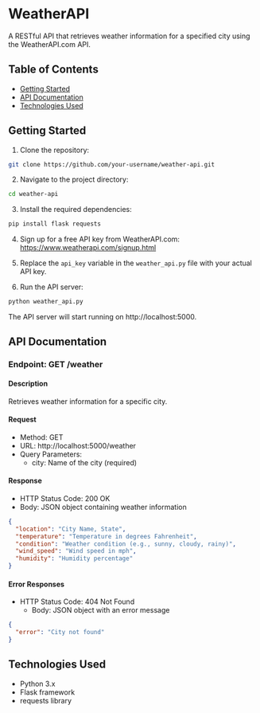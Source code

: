 # WeatherAPI

A RESTful API that retrieves weather information for a specified city using the WeatherAPI.com API.

## Table of Contents

- [Getting Started](#getting-started)
- [API Documentation](#api-documentation)
- [Technologies Used](#technologies-used)

## Getting Started

1. Clone the repository:

```bash
git clone https://github.com/your-username/weather-api.git
```

2. Navigate to the project directory:

```bash
cd weather-api
```

3. Install the required dependencies:

```bash
pip install flask requests
```

4. Sign up for a free API key from WeatherAPI.com: https://www.weatherapi.com/signup.html

5. Replace the `api_key` variable in the `weather_api.py` file with your actual API key.

6. Run the API server:

```bash
python weather_api.py
```

The API server will start running on http://localhost:5000.

## API Documentation

### Endpoint: GET /weather

#### Description

Retrieves weather information for a specific city.

#### Request

- Method: GET
- URL: http://localhost:5000/weather
- Query Parameters:
  - city: Name of the city (required)

#### Response

- HTTP Status Code: 200 OK
- Body: JSON object containing weather information

```json
{
  "location": "City Name, State",
  "temperature": "Temperature in degrees Fahrenheit",
  "condition": "Weather condition (e.g., sunny, cloudy, rainy)",
  "wind_speed": "Wind speed in mph",
  "humidity": "Humidity percentage"
}
```

#### Error Responses

- HTTP Status Code: 404 Not Found
  - Body: JSON object with an error message

```json
{
  "error": "City not found"
}
```

## Technologies Used

- Python 3.x
- Flask framework
- requests library